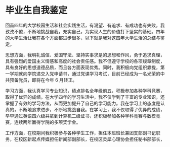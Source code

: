 # 毕业生自我鉴定

回首四年的大学校园生活和社会实践生活，有渴望、有追求、有成功也有失败，我孜孜不倦，不断地挑战自我，充实自己，为实现人生的价值打下坚实的基础。四年的大学生活让我在各个方面都进步很多，以下就是我对这四年大学生活的总结与鉴定。

思想方面，我明礼诚信、爱国守法、坚持实事求是的思想和作风，勇于追求真理，具有强烈的爱国主义情感和高度的社会责任感。我不但遵守学校的各项规章制度，具有良好的思想道德品质，而且各方面表现优秀。同时，我积极向党组织靠拢，第一学期就向学院递交入党申请书，通过党课学习考试，目前已经成为一名光荣的中共预备党员，即将在今年 6 月转正。

学习方面，我认真学习专业知识，绩点排名全年级前五，积极参加各种学科竞赛，取得了优异的成绩。在大学四年的学习生活中，我不仅学到了丰富的专业知识，还掌握了有效的学习方法，从而更加提升了自己的学习能力。我在学习上的态度是认真的，不断地追求进步，不断地挑战自我。在学习上，我不仅取得了优异的成绩，早早通过英语四六级并拿到计算机二级证书，还积极参加各种学科竞赛与数模竞赛，连续两年赢得学院的多项奖学金。

工作方面，在校期间我积极参与各种学生工作，担任本班班长兼团支部副书记职务，在校区新起点传媒担任新闻部副部长，在校区灵犀心理协会担任秘书部部长，